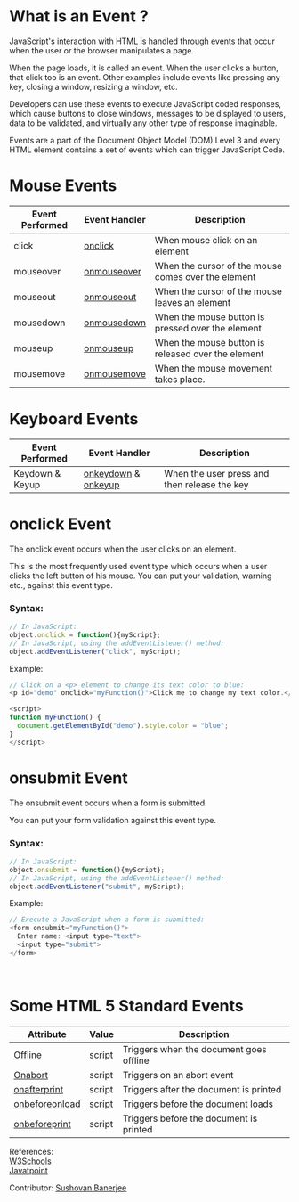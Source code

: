 # What is an Event ?
JavaScript's interaction with HTML is handled through events that occur when the user or the browser manipulates a page.

When the page loads, it is called an event. When the user clicks a button, that click too is an event. Other examples include events like pressing any key, closing a window, resizing a window, etc.

Developers can use these events to execute JavaScript coded responses, which cause buttons to close windows, messages to be displayed to users, data to be validated, and virtually any other type of response imaginable.

Events are a part of the Document Object Model (DOM) Level 3 and every HTML element contains a set of events which can trigger JavaScript Code.

# Mouse Events

| Event Performed | Event Handler | Description                                         |
|-----------------|---------------|-----------------------------------------------------|
| click           | [onclick](https://www.w3schools.com/jsref/event_onclick.asp)      | When mouse click on an element                      |
| mouseover       | [onmouseover](https://www.w3schools.com/jsref/event_onmouseover.asp)   | When the cursor of the mouse comes over the element |
| mouseout        | [onmouseout](https://www.w3schools.com/jsref/event_onmouseout.asp)    | When the cursor of the mouse leaves an element      |
| mousedown       | [onmousedown](https://www.w3schools.com/jsref/event_onmousedown.asp)   | When the mouse button is pressed over the element   |
| mouseup         | [onmouseup](https://www.w3schools.com/jsref/event_onmouseup.asp)     | When the mouse button is released over the element  |
| mousemove       | [onmousemove](https://www.w3schools.com/jsref/event_onmousemove.asp)   | When the mouse movement takes place.                |

# Keyboard Events

| Event Performed | Event Handler       | Description                                 |
|-----------------|---------------------|---------------------------------------------|
| Keydown & Keyup | [onkeydown](https://www.w3schools.com/jsref/event_onkeydown.asp) & [onkeyup](https://www.w3schools.com/jsref/event_onkeyup.asp)	| When the user press and then release the key|

# onclick Event
The onclick event occurs when the user clicks on an element.

This is the most frequently used event type which occurs when a user clicks the left button of his mouse. You can put your validation, warning etc., against this event type.

### Syntax:
```js
// In JavaScript:
object.onclick = function(){myScript};
// In JavaScript, using the addEventListener() method:
object.addEventListener("click", myScript);
```
Example:

```js
// Click on a <p> element to change its text color to blue:
<p id="demo" onclick="myFunction()">Click me to change my text color.</p>

<script>
function myFunction() {
  document.getElementById("demo").style.color = "blue";
}
</script>
```
# onsubmit Event
The onsubmit event occurs when a form is submitted.

You can put your form validation against this event type.
### Syntax:
```js
// In JavaScript:
object.onsubmit = function(){myScript};
// In JavaScript, using the addEventListener() method:
object.addEventListener("submit", myScript);
```

Example:

```js
// Execute a JavaScript when a form is submitted:
<form onsubmit="myFunction()">
  Enter name: <input type="text">
  <input type="submit">
</form>
```
<br>

# Some HTML 5 Standard Events

| Attribute          | Value  | Description                                                                                                  |
|--------------------|--------|--------------------------------------------------------------------------------------------------------------|
| [Offline](https://www.w3schools.com/jsref/event_onoffline.asp)            | script | Triggers when the document goes offline                                                                      |
| [Onabort](https://www.w3schools.com/jsref/event_onabort.asp)            | script | Triggers on an abort event                                                                                   |
| [onafterprint](https://www.w3schools.com/jsref/event_onafterprint.asp)   | script | Triggers after the document is printed                                                                       |
| [onbeforeonload](https://www.w3schools.com/jsref/event_onbeforeonload.asp)    | script | Triggers before the document loads                                                                           |
| [onbeforeprint](https://www.w3schools.com/jsref/event_onbeforeprint.asp)      | script | Triggers before the document is printed                                                                      |


References:<br>
[W3Schools](https://www.w3schools.com/js/js_events.asp)<br>
[Javatpoint](https://www.javatpoint.com/javascript-events)<br>


Contributor: [Sushovan Banerjee](https://github.com/sushovanb02)
